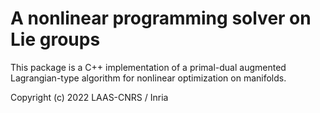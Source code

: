 # A nonlinear programming solver on Lie groups

This package is a C++ implementation of a primal-dual augmented Lagrangian-type algorithm for nonlinear
optimization on manifolds.

Copyright (c) 2022 LAAS-CNRS / Inria

